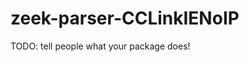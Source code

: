 zeek-parser-CCLinkIENoIP
=================================

TODO: tell people what your package does!
